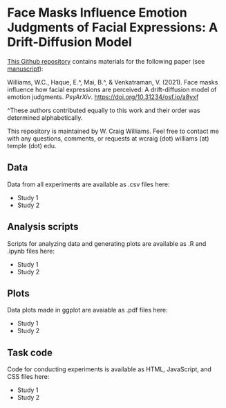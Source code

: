 # Face Masks Influence Emotion Judgments of Facial Expressions: A Drift-Diffusion Model
[This Github repository](https://github.com/wcwill/FaceMasksEmotion) contains materials for the following paper (see [manuscript](https://psyarxiv.com/a8yxf/)):

Williams, W.C., Haque, E.^, Mai, B.^, & Venkatraman, V. (2021). Face masks influence how facial expressions are perceived: A drift-diffusion model of emotion judgments. <i>PsyArXiv</i>. https://doi.org/10.31234/osf.io/a8yxf

^These authors contributed equally to this work and their order was determined alphabetically.

This repository is maintained by W. Craig Williams. Feel free to contact me with any questions, comments, or requests at wcraig (dot) williams (at) temple (dot) edu.

## Data

Data from all experiments are available as .csv files here:
  - Study 1
  - Study 2

## Analysis scripts

Scripts for analyzing data and generating plots are available as .R and .ipynb files here:
  - Study 1
  - Study 2

## Plots

Data plots made in ggplot are avaiable as .pdf files here:
  - Study 1
  - Study 2

## Task code

Code for conducting experiments is available as HTML, JavaScript, and CSS files here:
  - Study 1
  - Study 2
